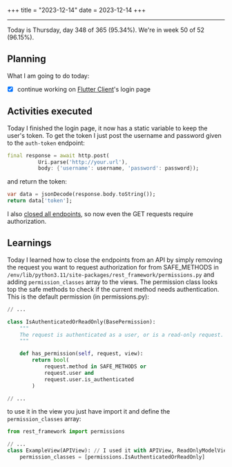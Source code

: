 +++
title = "2023-12-14"
date = 2023-12-14
+++

---

Today is Thursday, day 348 of 365 (95.34%). We're in week 50 of 52 (96.15%).

## Planning

What I am going to do today:

- [x] continue working on [Flutter Client](https://github.com/OmnicodeSolutions/luisa_drf_flutter_client)'s login page

## Activities executed

Today I finished the login page, it now has a static variable to keep the user's token. To get the token I just post the username and password given to the `auth-token` endpoint:

```dart
final response = await http.post(
          Uri.parse('http://your.url'),
          body: {'username': username, 'password': password});
```

and return the token:

```dart
var data = jsonDecode(response.body.toString());
return data['token'];
```

I also [closed all endpoints](https://github.com/OmnicodeSolutions/luisa_drf_tutorial/tree/close_endpoints), so now even the GET requests require authorization.

## Learnings

Today I learned how to close the endpoints from an API by simply removing the request you want to request authorization for from SAFE_METHODS in `/env/lib/python3.11/site-packages/rest_framework/permissions.py` and adding `permission_classes` array to the views. The permission class looks top the safe methods to check if the current method needs authentication. This is the default permission (in permissions.py):

```python
// ...

class IsAuthenticatedOrReadOnly(BasePermission):
    """
    The request is authenticated as a user, or is a read-only request.
    """

    def has_permission(self, request, view):
        return bool(
            request.method in SAFE_METHODS or
            request.user and
            request.user.is_authenticated
        )

// ...
```

to use it in the view you just have import it and define the `permission_classes` array:

```python
from rest_framework import permissions

// ...
class ExampleView(APIView): // I used it with APIView, ReadOnlyModelViewSet and ModelViewSet
    permission_classes = [permissions.IsAuthenticatedOrReadOnly]

```
